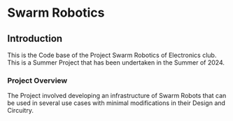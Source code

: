 # Swarm Robotics 

## Introduction 

This is the Code base of the Project Swarm Robotics of Electronics club. This is a Summer Project that has been undertaken in the Summer of 2024.

### Project Overview 

The Project involved developing an infrastructure of Swarm Robots that can be used in several use cases with minimal modifications in their Design and Circuitry. 

